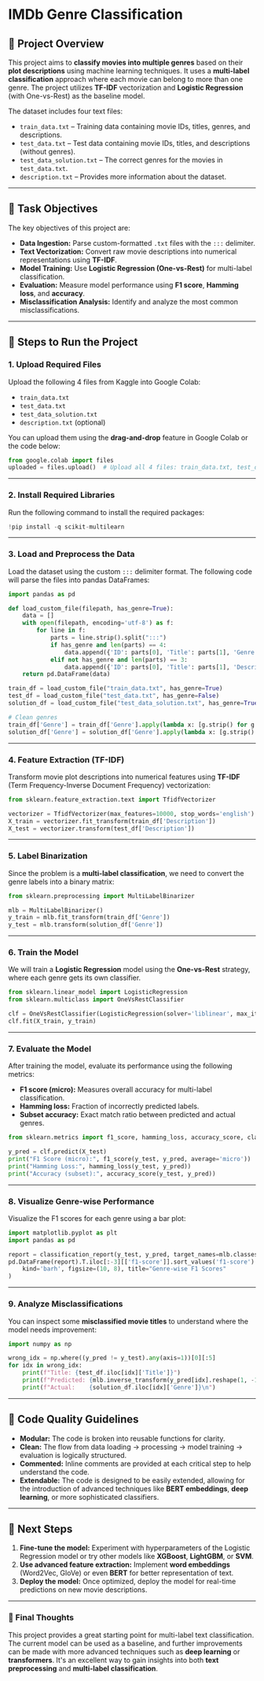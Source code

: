 # IMDb Genre Classification

## 📑 Project Overview

This project aims to **classify movies into multiple genres** based on their **plot descriptions** using machine learning techniques. It uses a **multi-label classification** approach where each movie can belong to more than one genre. The project utilizes **TF-IDF** vectorization and **Logistic Regression** (with One-vs-Rest) as the baseline model.

The dataset includes four text files:

- `train_data.txt` – Training data containing movie IDs, titles, genres, and descriptions.
- `test_data.txt` – Test data containing movie IDs, titles, and descriptions (without genres).
- `test_data_solution.txt` – The correct genres for the movies in `test_data.txt`.
- `description.txt` – Provides more information about the dataset.

---

## 🎯 Task Objectives

The key objectives of this project are:

- **Data Ingestion:** Parse custom-formatted `.txt` files with the `:::` delimiter.
- **Text Vectorization:** Convert raw movie descriptions into numerical representations using **TF-IDF**.
- **Model Training:** Use **Logistic Regression (One-vs-Rest)** for multi-label classification.
- **Evaluation:** Measure model performance using **F1 score**, **Hamming loss**, and **accuracy**.
- **Misclassification Analysis:** Identify and analyze the most common misclassifications.

---

## 🚀 Steps to Run the Project

### 1. **Upload Required Files**

Upload the following 4 files from Kaggle into Google Colab:

- `train_data.txt`
- `test_data.txt`
- `test_data_solution.txt`
- `description.txt` (optional)

You can upload them using the **drag-and-drop** feature in Google Colab or the code below:

```python
from google.colab import files
uploaded = files.upload()  # Upload all 4 files: train_data.txt, test_data.txt, test_data_solution.txt, description.txt
```

---

### 2. **Install Required Libraries**

Run the following command to install the required packages:

```python
!pip install -q scikit-multilearn
```

---

### 3. **Load and Preprocess the Data**

Load the dataset using the custom `:::` delimiter format. The following code will parse the files into pandas DataFrames:

```python
import pandas as pd

def load_custom_file(filepath, has_genre=True):
    data = []
    with open(filepath, encoding='utf-8') as f:
        for line in f:
            parts = line.strip().split(":::")
            if has_genre and len(parts) == 4:
                data.append({'ID': parts[0], 'Title': parts[1], 'Genre': parts[2], 'Description': parts[3]})
            elif not has_genre and len(parts) == 3:
                data.append({'ID': parts[0], 'Title': parts[1], 'Description': parts[2]})
    return pd.DataFrame(data)

train_df = load_custom_file("train_data.txt", has_genre=True)
test_df = load_custom_file("test_data.txt", has_genre=False)
solution_df = load_custom_file("test_data_solution.txt", has_genre=True)

# Clean genres
train_df['Genre'] = train_df['Genre'].apply(lambda x: [g.strip() for g in x.split(',')])
solution_df['Genre'] = solution_df['Genre'].apply(lambda x: [g.strip() for g in x.split(',')])
```

---

### 4. **Feature Extraction (TF-IDF)**

Transform movie plot descriptions into numerical features using **TF-IDF** (Term Frequency-Inverse Document Frequency) vectorization:

```python
from sklearn.feature_extraction.text import TfidfVectorizer

vectorizer = TfidfVectorizer(max_features=10000, stop_words='english')
X_train = vectorizer.fit_transform(train_df['Description'])
X_test = vectorizer.transform(test_df['Description'])
```

---

### 5. **Label Binarization**

Since the problem is a **multi-label classification**, we need to convert the genre labels into a binary matrix:

```python
from sklearn.preprocessing import MultiLabelBinarizer

mlb = MultiLabelBinarizer()
y_train = mlb.fit_transform(train_df['Genre'])
y_test = mlb.transform(solution_df['Genre'])
```

---

### 6. **Train the Model**

We will train a **Logistic Regression** model using the **One-vs-Rest** strategy, where each genre gets its own classifier.

```python
from sklearn.linear_model import LogisticRegression
from sklearn.multiclass import OneVsRestClassifier

clf = OneVsRestClassifier(LogisticRegression(solver='liblinear', max_iter=1000))
clf.fit(X_train, y_train)
```

---

### 7. **Evaluate the Model**

After training the model, evaluate its performance using the following metrics:

- **F1 score (micro):** Measures overall accuracy for multi-label classification.
- **Hamming loss:** Fraction of incorrectly predicted labels.
- **Subset accuracy:** Exact match ratio between predicted and actual genres.

```python
from sklearn.metrics import f1_score, hamming_loss, accuracy_score, classification_report

y_pred = clf.predict(X_test)
print("F1 Score (micro):", f1_score(y_test, y_pred, average='micro'))
print("Hamming Loss:", hamming_loss(y_test, y_pred))
print("Accuracy (subset):", accuracy_score(y_test, y_pred))
```

---

### 8. **Visualize Genre-wise Performance**

Visualize the F1 scores for each genre using a bar plot:

```python
import matplotlib.pyplot as plt
import pandas as pd

report = classification_report(y_test, y_pred, target_names=mlb.classes_, output_dict=True)
pd.DataFrame(report).T.iloc[:-3][['f1-score']].sort_values('f1-score').plot(
    kind='barh', figsize=(10, 8), title="Genre-wise F1 Scores"
)
```

---

### 9. **Analyze Misclassifications**

You can inspect some **misclassified movie titles** to understand where the model needs improvement:

```python
import numpy as np

wrong_idx = np.where((y_pred != y_test).any(axis=1))[0][:5]
for idx in wrong_idx:
    print(f"Title: {test_df.iloc[idx]['Title']}")
    print(f"Predicted: {mlb.inverse_transform(y_pred[idx].reshape(1, -1))[0]}")
    print(f"Actual:    {solution_df.iloc[idx]['Genre']}\n")
```

---

## 📝 Code Quality Guidelines

- **Modular:** The code is broken into reusable functions for clarity.
- **Clean:** The flow from data loading → processing → model training → evaluation is logically structured.
- **Commented:** Inline comments are provided at each critical step to help understand the code.
- **Extendable:** The code is designed to be easily extended, allowing for the introduction of advanced techniques like **BERT embeddings**, **deep learning**, or more sophisticated classifiers.

---

## 🔧 Next Steps

1. **Fine-tune the model:** Experiment with hyperparameters of the Logistic Regression model or try other models like **XGBoost**, **LightGBM**, or **SVM**.
2. **Use advanced feature extraction:** Implement **word embeddings** (Word2Vec, GloVe) or even **BERT** for better representation of text.
3. **Deploy the model:** Once optimized, deploy the model for real-time predictions on new movie descriptions.

---

### 🚀 Final Thoughts

This project provides a great starting point for multi-label text classification. The current model can be used as a baseline, and further improvements can be made with more advanced techniques such as **deep learning** or **transformers**. It's an excellent way to gain insights into both **text preprocessing** and **multi-label classification**.
